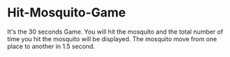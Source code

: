 # Hit-Mosquito-Game
It's the 30 seconds Game. You will hit the mosquito and the total number of time you hit the mosquito will be displayed. The mosquito move from one place to another in 1.5 second.
